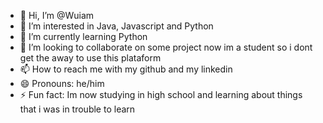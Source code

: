 - 👋 Hi, I’m @Wuiam
- 👀 I’m interested in Java, Javascript and Python
- 🌱 I’m currently learning Python 
- 💞️ I’m looking to collaborate on some project now im a student so i dont get the away to use this plataform 
- 📫 How to reach me with my github and my linkedin
- 😄 Pronouns: he/him
- ⚡ Fun fact: Im now studying in high school and learning about things that i was in trouble to learn

<!---
Wuiam/Wuiam is a ✨ special ✨ repository because its `README.md` (this file) appears on your GitHub profile.
You can click the Preview link to take a look at your changes.
--->
